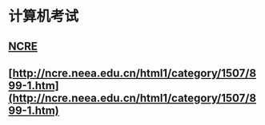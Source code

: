 # 计算机考试

## [NCRE](http://ncre.neea.edu.cn/)

## [http://ncre.neea.edu.cn/html1/category/1507/899-1.htm](http://ncre.neea.edu.cn/html1/category/1507/899-1.htm)


